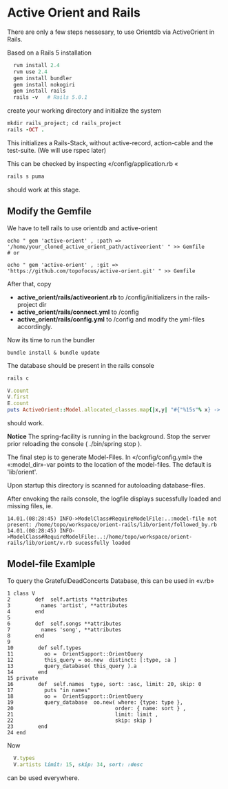 # Active Orient and Rails

There are only a few steps nessesary, to use Orientdb via ActiveOrient in Rails.

Based on a Rails 5 installation

```ruby
  rvm install 2.4
  rvm use 2.4
  gem install bundler
  gem install nokogiri
  gem install rails
  rails -v   # Rails 5.0.1

```

create your working directory and initialize the system

```ruby
mkdir rails_project; cd rails_project
rails -OCT .
```
This initializes a Rails-Stack, without active-record, action-cable and the test-suite.
(We will use rspec later)

This can be checked by inspecting «/config/application.rb «
 
```ruby
rails s puma
```
should work at this stage.

## Modify the Gemfile
We have to tell rails to use orientdb and active-orient

```
echo " gem 'active-orient' , :path => '/home/your_cloned_active_orient_path/activeorient' " >> Gemfile
# or

echo " gem 'active-orient' , :git => 'https://github.com/topofocus/active-orient.git' " >> Gemfile
```

After that, copy 

* __active_orient/rails/activeorient.rb__   to   /config/initializers  in the rails-project dir
* __active_orient/rails/connect.yml__ to /config
* __active_orient/rails/config.yml__ to /config
and modify the yml-files accordingly.

Now its time to run the  bundler

```
bundle install & bundle update
```

The database should be present in the rails console
```ruby
rails c

V.count
V.first
E.count
puts ActiveOrient::Model.allocated_classes.map{|x,y| "#{"%15s"% x} ->  #{y.to_s}" }.join("\n")

```
should work.

**Notice** The spring-facility is running in the background. Stop the server prior reloading
the console ( ./bin/spring stop ). 

The final step is to generate Model-Files. In «/config/config.yml» the «:model_dir»-var points to
the location of the model-files. The default is 'lib/orient'. 

Upon startup this directory is scanned for autoloading database-files. 

After envoking the rails console, the logfile displays sucessfully loaded and missing files, ie.

```
14.01.(08:28:45) INFO->ModelClass#RequireModelFile:..:model-file not present: /home/topo/workspace/orient-rails/lib/orient/followed_by.rb
14.01.(08:28:45) INFO->ModelClass#RequireModelFile:..:/home/topo/workspace/orient-rails/lib/orient/v.rb sucessfully loaded
```

## Model-file Examlple

To query the GratefulDeadConcerts Database, this can be used in «v.rb»

```
1 class V 
2        def  self.artists **attributes 
3          names 'artist', **attributes
4        end
5        
6        def  self.songs **attributes 
7          names 'song', **attributes
8        end
9        
10        def self.types
11          oo =  OrientSupport::OrientQuery
12          this_query = oo.new  distinct: [:type, :a ]
13          query_database( this_query ).a
14        end
15 private
16        def  self.names  type, sort: :asc, limit: 20, skip: 0
17          puts "in names"
18          oo =  OrientSupport::OrientQuery
19          query_database  oo.new( where: {type: type }, 
20                                 order: { name: sort } ,
21                                 limit: limit ,
22                                 skip: skip )
23        end
24 end

```

Now 

```ruby
  V.types
  V.artists limit: 15, skip: 34, sort: :desc 
```
can be used everywhere.



